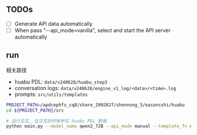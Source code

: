 ## TODOs

- [ ] Generate API data automatically
- [ ] When pass "--api_mode=vanilla", select and start the API server automatically

## run

相关路径
- huabu PDL: `data/v240628/huabu_step3`
- conversation logs: `data/v240628/engine_v1_log/<data>/<time>.log`
- prompts: `src/utils/templates`

```sh
PROJECT_PATH=/apdcephfs_cq8/share_2992827/shennong_5/easonsshi/huabu
cd ${PROJECT_PATH}/src

# 运行交互, 在交互的时候参见 huabu PDL 数据
python main.py --model_name qwen2_72B --api_mode manual --template_fn query_PDL_v01.jinja --workflow_name 005  # workflow_name 即画布名称/ID, 见 huabu PDL 路径
```


